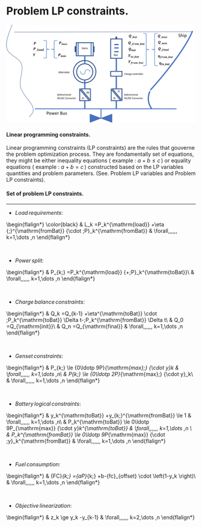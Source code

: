 Problem LP constraints.
=====================

![Screenshot](img/hyh_illustration_constraints.png)

#### Linear programming constraints.

Linear programming constraints (LP constraints) are the rules that gouverne the problem optimization process. They are fondamentally set of equations, they might be either inequality equations ( example : ${a} + {b} \le {c}\,$)   or equality equations  ( example : ${a} + {b} = {c}\,$) constructed based on the LP variables quantities and problem parameters. (See. Problem LP variables and Problem LP constraints). 

#### Set of problem LP constraints.
---



- $Load\,requirements :$ 

\begin{flalign*}
\color{black}
& L_k =P_k^{\mathrm{load}} +\eta {\;}^{\mathrm{fromBat}} {\cdot \;P}_k^{\mathrm{fromBat}}  & \forall\,\,\,\,\,\, k=1,\dots ,n
\end{flalign*}        


<br>

- $Power \, split :$ 

\begin{flalign*}
& P_{k\;} =P_k^{\mathrm{load}} {+\;P}_k^{\mathrm{toBat}}\ & \forall\,\,\,\,\,\, k=1,\dots ,n 
\end{flalign*}         

<br>

- $Charge \,balance \,constraints :$

\begin{flalign*}
& Q_k =Q_{k-1} +\eta^{\mathrm{toBat}} \cdot \;P_k^{\mathrm{toBat}} \Delta t-\;P_k^{\mathrm{fromBat}} \Delta t\\
& Q_0 =Q_{\mathrm{init}}\\
& Q_n =Q_{\mathrm{final}} & \forall\,\,\,\,\,\, k=1,\dots ,n
\end{flalign*}   

<br>

- $Genset\, constraints :$


\begin{flalign*}
& P_{k\;} \le {0\ldotp 9P}_{\mathrm{max}\;} {\cdot y}_k  & \forall\,\,\,\,\,\, k=1,\dots ,n\\
& P_{k\;} \le {0\ldotp 2P}_{\mathrm{max}\;} {\cdot y}_k\ & \forall\,\,\,\,\,\, k=1,\dots ,n 
\end{flalign*}   

<br>

- $Battery \,logical \,constraints :$ 


\begin{flalign*}
& y_k^{\mathrm{toBat}} +y_{k\;}^{\mathrm{fromBat}} \le 1  & \forall\,\,\,\,\,\, k=1,\dots ,n\\
& P_k^{\mathrm{toBat}} \le 0\ldotp 9P_{\mathrm{max}} {\cdot y}_k^{\mathrm{toBat}} & \forall\,\,\,\,\,\, k=1,\dots ,n \\
& P_k^{\mathrm{fromBat}} \le 0\ldotp 9P_{\mathrm{max}} {\cdot \;y}_k^{\mathrm{fromBat}}  & \forall\,\,\,\,\,\, k=1,\dots ,n
\end{flalign*}    

<br>

- $Fuel \,consumption :$

\begin{flalign*}
& {FC}_{k\;} ={aP}_{k\;} +b-{fc}_{offset} \cdot \left(1-y_k \right)\  & \forall\,\,\,\,\,\, k=1,\dots ,n
\end{flalign*}


<br>

- $Objective \,linearization :$ 


\begin{flalign*}
& z_k \ge y_k -y_{k-1} & \forall\,\,\,\,\,\, k=2,\dots ,n
\end{flalign*}         

<br>
<br>